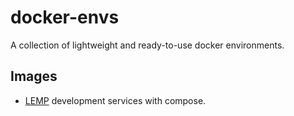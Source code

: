 # docker-envs
A collection of lightweight and ready-to-use docker environments.

## Images

- [LEMP](lemp-dev/) development services with compose.

